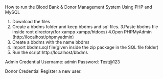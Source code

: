 How to run the Blood Bank & Donor Management System Using PHP and MySQL
1. Download the files
2. Create a bbdms folder and keep bbdms and sql files.
3.Paste bbdms file inside root directory(for xampp xampp/htdocs)
4.Open PHPMyAdmin (http://localhost/phpmyadmin)
5. Create a bbdms with the name bbdms
6. Import bbdms.sql file(given inside the zip package in the SQL file folder)
7. Run the script http://localhost/bbdms

Admin Credential
Username: admin
Password: Test@123

Donor Credential
Register a new user.
